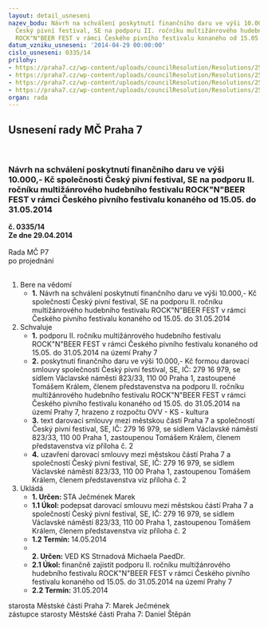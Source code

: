```yaml
---
layout: detail_usneseni
nazev_bodu: Návrh na schválení poskytnutí finančního daru ve výši 10.000,- Kč společnosti
  Český pivní festival, SE na podporu II. ročníku multižánrového hudebního festivalu
  ROCK"N"BEER FEST v rámci Českého pivního festivalu konaného od 15.05. do 31.05.2014
datum_vzniku_usneseni: '2014-04-29 00:00:00'
cislo_usneseni: 0335/14
prilohy:
- https://praha7.cz/wp-content/uploads/councilResolution/Resolutions/25046/21-14-%c4%8desk%c3%bd_pivn%c3%ad_festival.pdf
- https://praha7.cz/wp-content/uploads/councilResolution/Resolutions/25046/21-14-s19_pivni_festival_2014.doc
- https://praha7.cz/wp-content/uploads/councilResolution/Resolutions/25046/21-14-or_cesky_pivni_festival_2014.pdf
- https://praha7.cz/wp-content/uploads/councilResolution/Resolutions/25046/21-14-dph_cesky_pivni_festival_2014.pdf
organ: rada
---
```

<div id="ucUsn_pList" class="usn">
	<span><h2>Usnesení rady MČ Praha 7 </h2>
<br></span><div class="standBody">
<span><h3>Návrh na schválení poskytnutí finančního daru ve výši 10.000,- Kč společnosti Český pivní festival, SE na podporu II. ročníku multižánrového hudebního festivalu ROCK"N"BEER FEST v rámci Českého pivního festivalu konaného od 15.05. do 31.05.2014</h3></span><div class="center">
		<strong>č. 0335/14</strong><br>
	</div>
<div class="center">
		<strong>Ze dne 29.04.2014</strong><br><br>
	</div>Rada MČ P7<br> po projednání<br><br><ol>
<li>Bere na vědomí<ul><li>
<strong>1.</strong> Návrh na schválení poskytnutí finančního daru ve výši 10.000,- Kč společnosti Český pivní festival, SE na podporu II. ročníku multižánrového hudebního festivalu ROCK"N"BEER FEST v rámci Českého pivního festivalu konaného od 15.05. do 31.05.2014</li></ul>
</li>
<li>Schvaluje<ul>
<li>
<strong>1.</strong> podporu II. ročníku multižánrového hudebního festivalu ROCK"N"BEER FEST v rámci Českého pivního festivalu konaného od 15.05. do 31.05.2014 na území Prahy 7</li>
<li>
<strong>2.</strong> poskytnutí finančního daru ve výši 10.000,- Kč formou darovací smlouvy společnosti Český pivní festival, SE, IČ: 279 16 979, se sídlem Václavské náměstí 823/33, 110 00 Praha 1, zastoupené Tomášem Králem, členem představenstva na podporu II. ročníku multižánrového hudebního festivalu ROCK"N"BEER FEST v rámci Českého pivního festivalu konaného od 15.05. do 31.05.2014 na území Prahy 7, hrazeno z rozpočtu OVV - KS - kultura</li>
<li>
<strong>3.</strong> text darovací smlouvy mezi městskou částí Praha 7 a společností Český pivní festival, SE, IČ: 279 16 979, se sídlem Václavské náměstí 823/33, 110 00 Praha 1, zastoupenou Tomášem Králem, členem představenstva viz příloha č. 2</li>
<li>
<strong>4.</strong> uzavření darovací smlouvy mezi městskou částí Praha 7 a společností Český pivní festival, SE, IČ: 279 16 979, se sídlem Václavské náměstí 823/33, 110 00 Praha 1, zastoupenou Tomášem Králem, členem představenstva viz příloha č. 2  </li>
</ul>
</li>
<li>Ukládá<ul>
<li>
<strong>1. Určen: </strong>STA Ječmének Marek</li>
<li>
<strong>1.1 Úkol: </strong>podepsat darovací smlouvu mezi městskou částí Praha 7 a společností Český pivní festival, SE, IČ: 279 16 979, se sídlem Václavské náměstí 823/33, 110 00 Praha 1, zastoupenou Tomášem Králem, členem představenstva viz příloha č. 2</li>
<li>
<strong>1.2 Termín: </strong>14.05.2014</li>
<li>
<strong><br>2. Určen: </strong>VED KS Strnadová Michaela PaedDr.</li>
<li>
<strong>2.1 Úkol: </strong>finančně zajistit podporu II. ročníku multižánrového hudebního festivalu ROCK"N"BEER FEST v rámci Českého pivního festivalu konaného od 15.05. do 31.05.2014 na území Prahy 7</li>
<li>
<strong>2.2 Termín: </strong>31.05.2014</li>
</ul>
</li>
</ol>starosta Městské části Praha 7: Marek Ječmének<br>zástupce starosty Městské části Praha 7: Daniel Štěpán 
</div>
</div>
